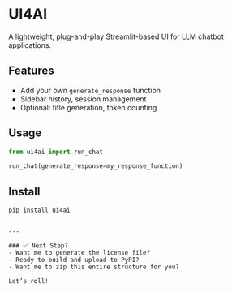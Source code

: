 # UI4AI

A lightweight, plug-and-play Streamlit-based UI for LLM chatbot applications.

## Features
- Add your own `generate_response` function
- Sidebar history, session management
- Optional: title generation, token counting

## Usage

```python
from ui4ai import run_chat

run_chat(generate_response=my_response_function)
```

## Install

```
pip install ui4ai
```
```

---

### ✅ Next Step?
- Want me to generate the license file?
- Ready to build and upload to PyPI?
- Want me to zip this entire structure for you?

Let’s roll!